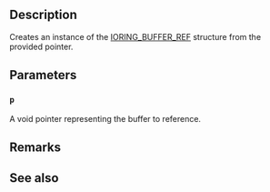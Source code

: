 ## Description

Creates an instance of the [IORING_BUFFER_REF](https://learn.microsoft.com/windows/win32/api/ioringapi/ns-ioringapi-ioring_buffer_ref) structure from the provided pointer.

## Parameters

### `p`

A void pointer representing the buffer to reference.

## Remarks

## See also